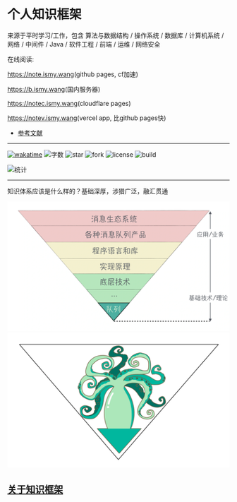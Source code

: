 # 个人知识框架

来源于平时学习/工作，包含 算法与数据结构 / 操作系统 / 数据库 / 计算机系统 / 网络 / 中间件 / Java / 软件工程 / 前端 / 运维 / 网络安全

在线阅读:

<https://note.ismy.wang>(github pages, cf加速)

<https://b.ismy.wang>(国内服务器)

<https://notec.ismy.wang>(cloudflare pages)

<https://notev.ismy.wang>(vercel app, 比github pages快)

- [参考文献](./参考文献.md)

--------------------------------------------------------------------------------

[![wakatime](https://wakatime.com/badge/github/0xcaffebabe/note.svg)](https://wakatime.com/badge/github/0xcaffebabe/note) ![字数](https://cdn.jsdelivr.net/gh/0xcaffebabe/note@gh-pages/wordCountBadge.svg) ![star](https://img.shields.io/github/stars/0xcaffebabe/note) ![fork](https://img.shields.io/github/forks/0xcaffebabe/note) ![license](https://img.shields.io/github/license/0xcaffebabe/note) ![build](https://github.com/0xcaffebabe/note/workflows/%E6%9E%84%E5%BB%BA%E7%94%B5%E5%AD%90%E4%B9%A6/badge.svg)

![统计](https://repobeats.axiom.co/api/embed/24137e8c365c058184db40c146a5dc1291924862.svg "Repobeats analytics image")

---

知识体系应该是什么样的？基础深厚，涉猎广泛，融汇贯通

![2022525213243](/doc/assets/2022525213243.webp)
![2022525213254](/doc/assets/2022525213254.webp)

## [关于知识框架](/doc/MyBook.md)
